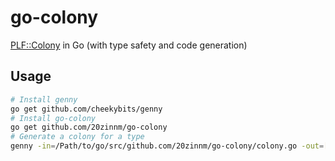 # go-colony
[PLF::Colony](http://plflib.org/colony.htm) in Go (with type safety and code generation)

## Usage

```bash
# Install genny
go get github.com/cheekybits/genny
# Install go-colony
go get github.com/20zinnm/go-colony
# Generate a colony for a type
genny -in=/Path/to/go/src/github.com/20zinnm/go-colony/colony.go -out=[output_file_name] -pkg=[package] gen "Type=Position"
```